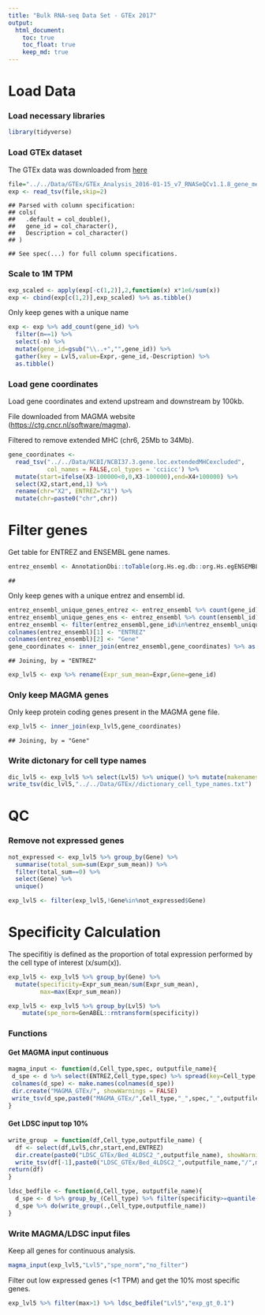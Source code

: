 ```yaml
---
title: "Bulk RNA-seq Data Set - GTEx 2017"
output: 
  html_document:
    toc: true
    toc_float: true
    keep_md: true
---
```


# Load Data

### Load necessary libraries


```r
library(tidyverse)
```

### Load GTEx dataset

The GTEx data was downloaded from [here](https://gtexportal.org)


```r
file="../../Data/GTEx/GTEx_Analysis_2016-01-15_v7_RNASeQCv1.1.8_gene_median_tpm.gct"
exp <- read_tsv(file,skip=2)
```

```
## Parsed with column specification:
## cols(
##   .default = col_double(),
##   gene_id = col_character(),
##   Description = col_character()
## )
```

```
## See spec(...) for full column specifications.
```

### Scale to 1M TPM


```r
exp_scaled <- apply(exp[-c(1,2)],2,function(x) x*1e6/sum(x))
exp <- cbind(exp[c(1,2)],exp_scaled) %>% as.tibble()
```

Only keep genes with a unique name


```r
exp <- exp %>% add_count(gene_id) %>% 
  filter(n==1) %>%
  select(-n) %>%
  mutate(gene_id=gsub("\\..+","",gene_id)) %>%
  gather(key = Lvl5,value=Expr,-gene_id,-Description) %>% 
  as.tibble()
```

### Load gene coordinates

Load gene coordinates and extend upstream and downstream by 100kb.

File downloaded from MAGMA website (https://ctg.cncr.nl/software/magma).

Filtered to remove extended MHC (chr6, 25Mb to 34Mb).


```r
gene_coordinates <- 
  read_tsv("../../Data/NCBI/NCBI37.3.gene.loc.extendedMHCexcluded",
           col_names = FALSE,col_types = 'cciicc') %>%
  mutate(start=ifelse(X3-100000<0,0,X3-100000),end=X4+100000) %>%
  select(X2,start,end,1) %>% 
  rename(chr="X2", ENTREZ="X1") %>% 
  mutate(chr=paste0("chr",chr))
```

# Filter genes

Get table for ENTREZ and ENSEMBL gene names.


```r
entrez_ensembl <- AnnotationDbi::toTable(org.Hs.eg.db::org.Hs.egENSEMBL)
```

```
## 
```

Only keep genes with a unique entrez and ensembl id.


```r
entrez_ensembl_unique_genes_entrez <- entrez_ensembl %>% count(gene_id) %>% filter(n==1)
entrez_ensembl_unique_genes_ens <- entrez_ensembl %>% count(ensembl_id) %>% filter(n==1)
entrez_ensembl <- filter(entrez_ensembl,gene_id%in%entrez_ensembl_unique_genes_entrez$gene_id & ensembl_id %in% entrez_ensembl_unique_genes_ens$ensembl_id)
colnames(entrez_ensembl)[1] <- "ENTREZ"
colnames(entrez_ensembl)[2] <- "Gene"
gene_coordinates <- inner_join(entrez_ensembl,gene_coordinates) %>% as.tibble()
```

```
## Joining, by = "ENTREZ"
```


```r
exp_lvl5 <- exp %>% rename(Expr_sum_mean=Expr,Gene=gene_id)
```

### Only keep MAGMA genes 

Only keep protein coding genes present in the MAGMA gene file.


```r
exp_lvl5 <- inner_join(exp_lvl5,gene_coordinates)
```

```
## Joining, by = "Gene"
```

### Write dictonary for cell type names


```r
dic_lvl5 <- exp_lvl5 %>% select(Lvl5) %>% unique() %>% mutate(makenames=make.names(Lvl5))
write_tsv(dic_lvl5,"../../Data/GTEx//dictionary_cell_type_names.txt")
```

# QC

### Remove not expressed genes


```r
not_expressed <- exp_lvl5 %>% group_by(Gene) %>% 
  summarise(total_sum=sum(Expr_sum_mean)) %>% 
  filter(total_sum==0) %>% 
  select(Gene) %>% 
  unique() 

exp_lvl5 <- filter(exp_lvl5,!Gene%in%not_expressed$Gene)
```

# Specificity Calculation

The specifitiy is defined as the proportion of total expression performed by the cell type of interest (x/sum(x)).


```r
exp_lvl5 <- exp_lvl5 %>% group_by(Gene) %>% 
  mutate(specificity=Expr_sum_mean/sum(Expr_sum_mean),
         max=max(Expr_sum_mean))

exp_lvl5 <- exp_lvl5 %>% group_by(Lvl5) %>%
    mutate(spe_norm=GenABEL::rntransform(specificity))
```

### Functions

#### Get MAGMA input continuous


```r
magma_input <- function(d,Cell_type,spec, outputfile_name){
 d_spe <- d %>% select(ENTREZ,Cell_type,spec) %>% spread(key=Cell_type,value=spec)
 colnames(d_spe) <- make.names(colnames(d_spe))
 dir.create("MAGMA_GTEx/", showWarnings = FALSE)
 write_tsv(d_spe,paste0("MAGMA_GTEx/",Cell_type,"_",spec,"_",outputfile_name,".txt"))
}
```

#### Get LDSC input top 10%


```r
write_group  = function(df,Cell_type,outputfile_name) {
  df <- select(df,Lvl5,chr,start,end,ENTREZ)
  dir.create(paste0("LDSC_GTEx/Bed_4LDSC2_",outputfile_name), showWarnings = FALSE,recursive = TRUE)
  write_tsv(df[-1],paste0("LDSC_GTEx/Bed_4LDSC2_",outputfile_name,"/",make.names(unique(df[1])),".bed"),col_names = F)
return(df)
}
```


```r
ldsc_bedfile <- function(d,Cell_type, outputfile_name){
  d_spe <- d %>% group_by_(Cell_type) %>% filter(specificity>=quantile(specificity,0.9)) 
  d_spe %>% do(write_group(.,Cell_type,outputfile_name))
}
```

### Write MAGMA/LDSC input files 

Keep all genes for continuous analysis.


```r
magma_input(exp_lvl5,"Lvl5","spe_norm","no_filter")
```

Filter out low expressed genes (<1 TPM) and get the 10% most specific genes.


```r
exp_lvl5 %>% filter(max>1) %>% ldsc_bedfile("Lvl5","exp_gt_0.1")
```
